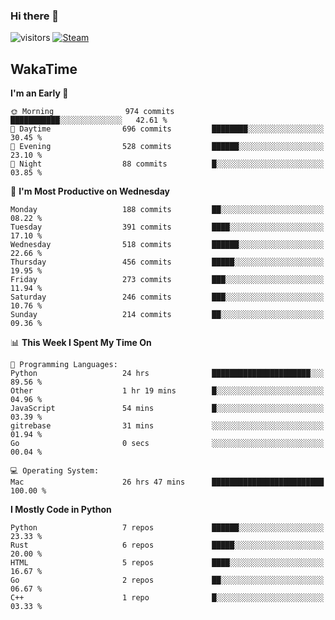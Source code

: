 ### Hi there 👋

![visitors](https://visitor-badge.glitch.me/badge?page_id=zhourunlai)
[![Steam](https://img.shields.io/badge/dynamic/json?url=https%3A%2F%2Fapi.swo.moe%2Fstats%2Fsteamgames%2F76561198285156854&query=count&color=0b1a37&label=Steam&labelColor=134375&logo=steam&suffix=+games&cacheSeconds=3600)](http://steamcommunity.com/profiles/76561198285156854)

## WakaTime
<!--START_SECTION:waka-->
**I'm an Early 🐤** 

```text
🌞 Morning                974 commits         ███████████░░░░░░░░░░░░░░   42.61 % 
🌆 Daytime                696 commits         ████████░░░░░░░░░░░░░░░░░   30.45 % 
🌃 Evening                528 commits         ██████░░░░░░░░░░░░░░░░░░░   23.10 % 
🌙 Night                  88 commits          █░░░░░░░░░░░░░░░░░░░░░░░░   03.85 % 
```
📅 **I'm Most Productive on Wednesday** 

```text
Monday                   188 commits         ██░░░░░░░░░░░░░░░░░░░░░░░   08.22 % 
Tuesday                  391 commits         ████░░░░░░░░░░░░░░░░░░░░░   17.10 % 
Wednesday                518 commits         ██████░░░░░░░░░░░░░░░░░░░   22.66 % 
Thursday                 456 commits         █████░░░░░░░░░░░░░░░░░░░░   19.95 % 
Friday                   273 commits         ███░░░░░░░░░░░░░░░░░░░░░░   11.94 % 
Saturday                 246 commits         ███░░░░░░░░░░░░░░░░░░░░░░   10.76 % 
Sunday                   214 commits         ██░░░░░░░░░░░░░░░░░░░░░░░   09.36 % 
```


📊 **This Week I Spent My Time On** 

```text
💬 Programming Languages: 
Python                   24 hrs              ██████████████████████░░░   89.56 % 
Other                    1 hr 19 mins        █░░░░░░░░░░░░░░░░░░░░░░░░   04.96 % 
JavaScript               54 mins             █░░░░░░░░░░░░░░░░░░░░░░░░   03.39 % 
gitrebase                31 mins             ░░░░░░░░░░░░░░░░░░░░░░░░░   01.94 % 
Go                       0 secs              ░░░░░░░░░░░░░░░░░░░░░░░░░   00.04 % 

💻 Operating System: 
Mac                      26 hrs 47 mins      █████████████████████████   100.00 % 
```

**I Mostly Code in Python** 

```text
Python                   7 repos             ██████░░░░░░░░░░░░░░░░░░░   23.33 % 
Rust                     6 repos             █████░░░░░░░░░░░░░░░░░░░░   20.00 % 
HTML                     5 repos             ████░░░░░░░░░░░░░░░░░░░░░   16.67 % 
Go                       2 repos             ██░░░░░░░░░░░░░░░░░░░░░░░   06.67 % 
C++                      1 repo              █░░░░░░░░░░░░░░░░░░░░░░░░   03.33 % 
```




<!--END_SECTION:waka-->
